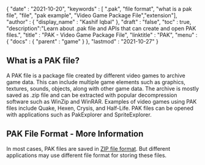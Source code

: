 {
  "date" : "2021-10-20",
  "keywords" : [ ".pak", "file format", "what is a pak file", "file", "pak example", "Video Game Package File","extension"],
  "author" : {
    "display_name" : "Kashif Iqbal"
  },
  "draft" : "false",
  "toc" : true,
  "description":"Learn about .pak file and APIs that can create and open PAK files.",
  "title" : "PAK - Video Game Package File",
  "linktitle" : "PAK",
  "menu" : {
    "docs" : {
      "parent" : "game"
    }
  },
  "lastmod" : "2021-10-27"
}

## What is a PAK file?

A PAK file is a package file created by different video games to archive game data. This can include multiple game elements such as graphics, textures, sounds, objects, along with other game data. The archive is mostly saved as .zip file and can be extracted with popular decompression software such as WinZip and WinRAR. Examples of video games using PAK files include Quake, Hexen, Crysis, and Half-Life. PAK files can be opened with applications such as PakExplorer and SpriteExplorer.

## PAK File Format - More Information

In most cases, PAK files are saved in [ZIP file format](/compression/zip/). But different applications may use different file format for storing these files.
